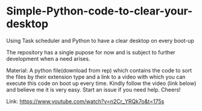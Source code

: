# Simple-Python-code-to-clear-your-desktop
Using Task scheduler and Python to have a clear desktop on every boot-up

The repository has a single pupose for now and is subject to further development when a need arises. 

Material: A python file(download from rep) which contains the code to sort the files by their extension type and a link to a video with which you can execute this code on boot up every time. Kindly follow the video (link below) and believe me it is very easy. Start an issue if you need help. Cheers!

Link: https://www.youtube.com/watch?v=n2Cr_YRQk7o&t=175s
